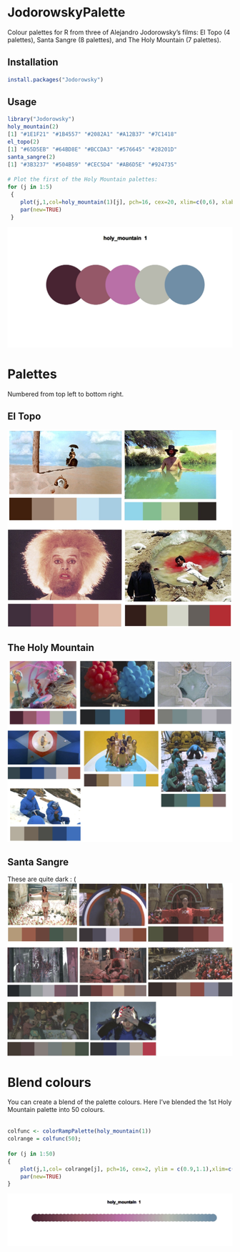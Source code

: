 # JodorowskyPalette

Colour palettes for R from three of Alejandro Jodorowsky’s films: El Topo (4 palettes), Santa Sangre (8 palettes), and The Holy Mountain (7 palettes).

## Installation

``` r
install.packages("Jodorowsky")
```
## Usage

``` r
library("Jodorowsky")
holy_mountain(2)
[1] "#1E1F21" "#1B4557" "#2082A1" "#A12B37" "#7C1418"
el_topo(2)
[1] "#65D5EB" "#64BD8E" "#BCCDA3" "#576645" "#28201D"
santa_sangre(2)
[1] "#3B3237" "#504B59" "#CEC5D4" "#AB6D5E" "#924735"

# Plot the first of the Holy Mountain palettes:
for (j in 1:5)
 {
 	plot(j,1,col=holy_mountain(1)[j], pch=16, cex=20, xlim=c(0,6), xlab="", ylab="", xaxt="n", yaxt="n", bty="n", main=paste("holy_mountain ",1))
 	par(new=TRUE)
 }

```


![](holymountainexample2.jpg)

# Palettes
Numbered from top left to bottom right.

## El Topo


![](el_topo_neat2.jpg)

## The Holy Mountain

![](holymountain_neat2.jpg)

## Santa Sangre
These are quite dark : (
![](santasangre_neat2.jpg)



# Blend colours

You can create a blend of the palette colours. Here I’ve blended the 1st Holy Mountain palette into 50 colours.

``` r

colfunc <- colorRampPalette(holy_mountain(1))
colrange = colfunc(50);

for (j in 1:50)
{
	plot(j,1,col= colrange[j], pch=16, cex=2, ylim = c(0.9,1.1),xlim=c(0,51), xlab="", ylab="", xaxt="n", yaxt="n", bty="n", main=paste("holy_mountain ",1))
	par(new=TRUE)
}
```
![](holymountainexample502.jpg)
